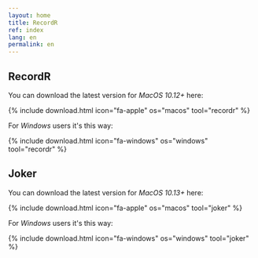 ```yaml
---
layout: home
title: RecordR
ref: index
lang: en
permalink: en
---
```


## RecordR

You can download the latest version for *MacOS 10.12+* here:

{% include download.html
    icon="fa-apple"
    os="macos"
    tool="recordr"
%}

<!--
You can download the latest version for *MacOS 10.13+* here:

{% include download.html
    icon="fa-apple"
    os="macos1013"
%}

For older *MacOS* version (10.10+), please use this download button:

{% include download.html
    icon="fa-apple"
    os="macos1010"
%}
-->

For *Windows* users it's this way:

{% include download.html
    icon="fa-windows"
    os="windows"
    tool="recordr"
%}

<!--
## Change log:

### RecordR 20.6

- Better audio file naming
- Restore zoom in/out with key *I* and *O*

### RecordR 20.5

- Option to listen the original version during recording
- New *Talk* button to talk to the artistic director if one is affected to the recording task
- Progress indicator for the current character
- New script view with current character sentences highlighted in:
  - Orange if the sentence is not recorded yet
  - Green if the sentence is recorded
- New *Next* button to switch to next character sentence
- New *Help > Contact support...* menu item
- New shortcut:
  - *Space* for playing with original soundtrack
  - *R* for recording (instead of *Ctrl+R*)
  - *P* for playing the recorded sentence
  - *B / Left* to switch to previous character sentence
  - *N / Right* to switch to next character sentence
  - *Up* to switch to previous sentence in the script
  - *Down* to switch to next sentence in the script
  - *K* to switch to previous take
  - *J* to switch to next take
- Possibility to change the *RecordR* window size / full screen mode
- Various minor improvement and bug fix
-->

## Joker

You can download the latest version for *MacOS 10.13+* here:

{% include download.html
    icon="fa-apple"
    os="macos"
    tool="joker"
%}

For *Windows* users it's this way:

{% include download.html
    icon="fa-windows"
    os="windows"
    tool="joker"
%}

